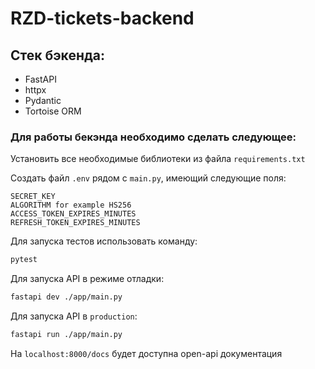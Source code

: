 # RZD-tickets-backend

## Стек бэкенда: 

- FastAPI
- httpx
- Pydantic
- Tortoise ORM 

### Для работы бекэнда необходимо сделать следующее: 

Установить все необходимые библиотеки из файла ``requirements.txt``

Создать файл ``.env`` рядом c ``main.py``, имеющий следующие поля:

```env
SECRET_KEY
ALGORITHM for example HS256
ACCESS_TOKEN_EXPIRES_MINUTES
REFRESH_TOKEN_EXPIRES_MINUTES
```

Для запуска тестов использовать команду: 

```bash
pytest
```

Для запуска API в режиме отладки:

```bash
fastapi dev ./app/main.py
```

Для запуска API в ``production``:

```bash
fastapi run ./app/main.py
```

На ``localhost:8000/docs`` будет доступна open-api документация 
